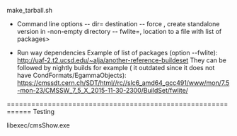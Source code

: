 


make_tarball.sh

* Command line options
-- dir=<dest>     destination
-- force  , create standalone version in -non-empty directory
-- fwlite=<path>, location to a file with list of packages>


* Run way dependencies
Example of list of packages (option --fwlite): http://uaf-2.t2.ucsd.edu/~alja/another-reference-buildeset
They can be followed by nightly builds for example ( it outdated since it does not have CondFormats/EgammaObjects): https://cmssdt.cern.ch/SDT/html//rc//slc6_amd64_gcc491/www/mon/7.5-mon-23/CMSSW_7_5_X_2015-11-30-2300/BuildSet/fwlite/ 


============================================================
 Testing

libexec/cmsShow.exe <options>


